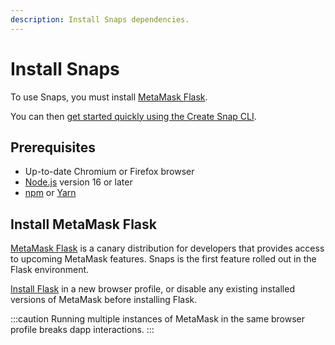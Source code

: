 ```yaml
---
description: Install Snaps dependencies.
---
```


# Install Snaps

To use Snaps, you must install [MetaMask Flask](#install-metamask-flask).

You can then [get started quickly using the Create Snap CLI](quickstart.md).

## Prerequisites

- Up-to-date Chromium or Firefox browser
- [Node.js](https://nodejs.org/) version 16 or later
- [npm](https://docs.npmjs.com/downloading-and-installing-node-js-and-npm) or [Yarn](https://yarnpkg.com/)

## Install MetaMask Flask

[MetaMask Flask](https://metamask.io/flask/) is a canary distribution for developers that provides
access to upcoming MetaMask features.
Snaps is the first feature rolled out in the Flask environment.

[Install Flask](https://chrome.google.com/webstore/detail/metamask-flask-developmen/ljfoeinjpaedjfecbmggjgodbgkmjkjk)
in a new browser profile, or disable any existing installed versions of MetaMask before installing
Flask.

:::caution
Running multiple instances of MetaMask in the same browser profile breaks dapp interactions.
:::
